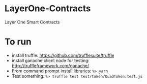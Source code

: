 # LayerOne-Contracts
Layer One Smart Contracts

# To run
* install truffle: https://github.com/trufflesuite/truffle
* install ganache client node for testing: http://truffleframework.com/ganache/
* From command prompt install libraries:
`%> yarn`
* Test something:
`%> truffle test test/token/QuadToken.test.js`


